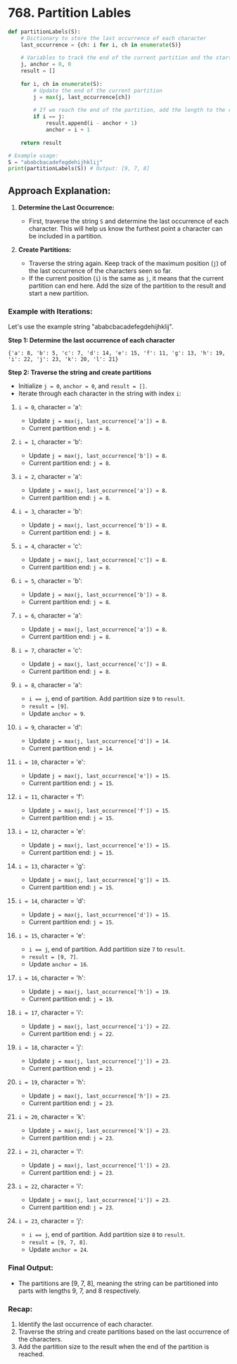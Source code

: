 # 768. Partition Lables

```python
def partitionLabels(S):
    # Dictionary to store the last occurrence of each character
    last_occurrence = {ch: i for i, ch in enumerate(S)}
    
    # Variables to track the end of the current partition and the start of the partition
    j, anchor = 0, 0
    result = []
    
    for i, ch in enumerate(S):
        # Update the end of the current partition
        j = max(j, last_occurrence[ch])
        
        # If we reach the end of the partition, add the length to the result
        if i == j:
            result.append(i - anchor + 1)
            anchor = i + 1
    
    return result

# Example usage:
S = "ababcbacadefegdehijhklij"
print(partitionLabels(S)) # Output: [9, 7, 8]
```

## Approach Explanation:
1. **Determine the Last Occurrence:**
   - First, traverse the string `S` and determine the last occurrence of each character. This will help us know the furthest point a character can be included in a partition.

2. **Create Partitions:**
   - Traverse the string again. Keep track of the maximum position (`j`) of the last occurrence of the characters seen so far.
   - If the current position (`i`) is the same as `j`, it means that the current partition can end here. Add the size of the partition to the result and start a new partition.

### Example with Iterations:
Let's use the example string "ababcbacadefegdehijhklij".

**Step 1: Determine the last occurrence of each character**
```
{'a': 8, 'b': 5, 'c': 7, 'd': 14, 'e': 15, 'f': 11, 'g': 13, 'h': 19, 'i': 22, 'j': 23, 'k': 20, 'l': 21}
```

**Step 2: Traverse the string and create partitions**
- Initialize `j = 0`, `anchor = 0`, and `result = []`.
- Iterate through each character in the string with index `i`:

1. `i = 0`, character = 'a':
   - Update `j = max(j, last_occurrence['a']) = 8`.
   - Current partition end: `j = 8`.

2. `i = 1`, character = 'b':
   - Update `j = max(j, last_occurrence['b']) = 8`.
   - Current partition end: `j = 8`.

3. `i = 2`, character = 'a':
   - Update `j = max(j, last_occurrence['a']) = 8`.
   - Current partition end: `j = 8`.

4. `i = 3`, character = 'b':
   - Update `j = max(j, last_occurrence['b']) = 8`.
   - Current partition end: `j = 8`.

5. `i = 4`, character = 'c':
   - Update `j = max(j, last_occurrence['c']) = 8`.
   - Current partition end: `j = 8`.

6. `i = 5`, character = 'b':
   - Update `j = max(j, last_occurrence['b']) = 8`.
   - Current partition end: `j = 8`.

7. `i = 6`, character = 'a':
   - Update `j = max(j, last_occurrence['a']) = 8`.
   - Current partition end: `j = 8`.

8. `i = 7`, character = 'c':
   - Update `j = max(j, last_occurrence['c']) = 8`.
   - Current partition end: `j = 8`.

9. `i = 8`, character = 'a':
   - `i == j`, end of partition. Add partition size `9` to `result`.
   - `result = [9]`.
   - Update `anchor = 9`.

10. `i = 9`, character = 'd':
    - Update `j = max(j, last_occurrence['d']) = 14`.
    - Current partition end: `j = 14`.

11. `i = 10`, character = 'e':
    - Update `j = max(j, last_occurrence['e']) = 15`.
    - Current partition end: `j = 15`.

12. `i = 11`, character = 'f':
    - Update `j = max(j, last_occurrence['f']) = 15`.
    - Current partition end: `j = 15`.

13. `i = 12`, character = 'e':
    - Update `j = max(j, last_occurrence['e']) = 15`.
    - Current partition end: `j = 15`.

14. `i = 13`, character = 'g':
    - Update `j = max(j, last_occurrence['g']) = 15`.
    - Current partition end: `j = 15`.

15. `i = 14`, character = 'd':
    - Update `j = max(j, last_occurrence['d']) = 15`.
    - Current partition end: `j = 15`.

16. `i = 15`, character = 'e':
    - `i == j`, end of partition. Add partition size `7` to `result`.
    - `result = [9, 7]`.
    - Update `anchor = 16`.

17. `i = 16`, character = 'h':
    - Update `j = max(j, last_occurrence['h']) = 19`.
    - Current partition end: `j = 19`.

18. `i = 17`, character = 'i':
    - Update `j = max(j, last_occurrence['i']) = 22`.
    - Current partition end: `j = 22`.

19. `i = 18`, character = 'j':
    - Update `j = max(j, last_occurrence['j']) = 23`.
    - Current partition end: `j = 23`.

20. `i = 19`, character = 'h':
    - Update `j = max(j, last_occurrence['h']) = 23`.
    - Current partition end: `j = 23`.

21. `i = 20`, character = 'k':
    - Update `j = max(j, last_occurrence['k']) = 23`.
    - Current partition end: `j = 23`.

22. `i = 21`, character = 'l':
    - Update `j = max(j, last_occurrence['l']) = 23`.
    - Current partition end: `j = 23`.

23. `i = 22`, character = 'i':
    - Update `j = max(j, last_occurrence['i']) = 23`.
    - Current partition end: `j = 23`.

24. `i = 23`, character = 'j':
    - `i == j`, end of partition. Add partition size `8` to `result`.
    - `result = [9, 7, 8]`.
    - Update `anchor = 24`.

### Final Output:
- The partitions are [9, 7, 8], meaning the string can be partitioned into parts with lengths 9, 7, and 8 respectively.

### Recap:
1. Identify the last occurrence of each character.
2. Traverse the string and create partitions based on the last occurrence of the characters.
3. Add the partition size to the result when the end of the partition is reached.
